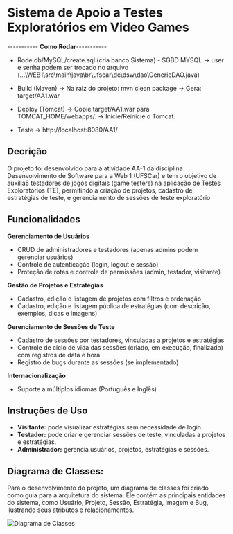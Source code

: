 # Sistema de Apoio a Testes Exploratórios em Video Games
----------- **Como Rodar**-----------
-  Rode db/MySQL/create.sql (cria banco Sistema) - SGBD MYSQL
    -> user e senha podem ser trocado no arquivo (...\WEB1\src\main\java\br\ufscar\dc\dsw\dao\GenericDAO.java)
   
-  Build (Maven)
  -> Na raiz do projeto: mvn clean package
  -> Gera: target/AA1.war
   
-  Deploy (Tomcat)
  -> Copie target/AA1.war para TOMCAT_HOME/webapps/.
  -> Inicie/Reinicie o Tomcat.
   
-  Teste
  -> http://localhost:8080/AA1/

## Decrição

O projeto foi desenvolvido para a atividade AA-1 da disciplina Desenvolvimento de Software para a Web 1 (UFSCar) e tem o objetivo de auxilia5 testadores de jogos digitais (game testers) na aplicação de Testes Exploratórios (TE), permitindo a criação de projetos, cadastro de estratégias de teste, e gerenciamento de sessões de teste exploratório

## Funcionalidades

**Gerenciamento de Usuários**
- CRUD de administradores e testadores (apenas admins podem gerenciar usuários)
- Controle de autenticação (login, logout e sessão)
- Proteção de rotas e controle de permissões (admin, testador, visitante)

**Gestão de Projetos e Estratégias**
- Cadastro, edição e listagem de projetos com filtros e ordenação
- Cadastro, edição e listagem pública de estratégias (com descrição, exemplos, dicas e imagens)

**Gerenciamento de Sessões de Teste**
- Cadastro de sessões por testadores, vinculadas a projetos e estratégias
- Controle de ciclo de vida das sessões (criado, em execução, finalizado) com registros de data e hora
- Registro de bugs durante as sessões (se implementado)

**Internacionalização**
- Suporte a múltiplos idiomas (Português e Inglês)

## Instruções de Uso

- **Visitante:** pode visualizar estratégias sem necessidade de login.
- **Testador:** pode criar e gerenciar sessões de teste, vinculadas a projetos e estratégias.
- **Administrador:** gerencia usuários, projetos, estratégias e sessões.

## Diagrama de Classes:

Para o desenvolvimento do projeto, um diagrama de classes foi criado como guia para a arquitetura do sistema. Ele contém as principais entidades do sistema, como Usuário, Projeto, Sessão, Estratégia, Imagem e Bug, ilustrando seus atributos e relacionamentos. 

![Diagrama de Classes](https://github.com/user-attachments/assets/9a89ed55-81f2-4ef5-8066-f390b99b0a99)
